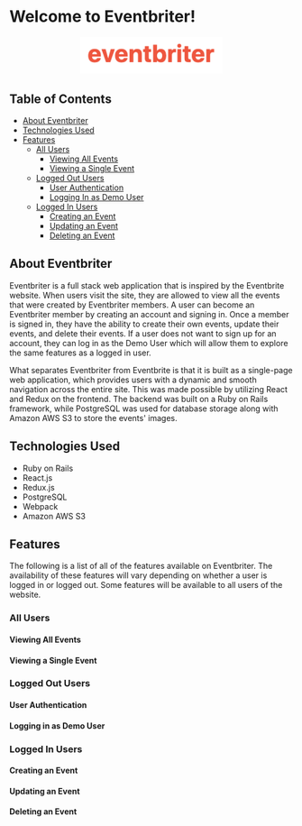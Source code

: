# Welcome to Eventbriter!
<p align="center">
    <a href="https://eventbriter-app.herokuapp.com/#/" target="_blank">
        <img width="50%" src="img/eventbriter-logo.png" alt="Eventbrite logo">
    </a>
</p>

## Table of Contents

  * [About Eventbriter](#about-eventbriter)
  * [Technologies Used](#technologies-used)
  * [Features](#features)
    * [All Users](#all-users)
        * [Viewing All Events](#viewing-all-events)
        * [Viewing a Single Event](#viewing-a-single-event)
    * [Logged Out Users](#logged-out-users)
        * [User Authentication](#user-authentication)
        * [Logging In as Demo User](#logging-in-as-demo-user)
    * [Logged In Users](#logged-in-users)
        * [Creating an Event](#creating-an-event)
        * [Updating an Event](#updating-an-event)
        * [Deleting an Event](#deleting-an-event)

## About Eventbriter

Eventbriter is a full stack web application that is inspired by the Eventbrite website. When users visit the site, they are allowed to view all the events that were created by Eventbriter members. A user can become an Eventbriter member by creating an account and signing in. Once a member is signed in, they have the ability to create their own events, update their events, and delete their events. If a user does not want to sign up for an account, they can log in as the Demo User which will allow them to explore the same features as a logged in user.

What separates Eventbriter from Eventbrite is that it is built as a single-page web application, which provides users with a dynamic and smooth navigation across the entire site. This was made possible by utilizing React and Redux on the frontend. The backend was built on a Ruby on Rails framework, while PostgreSQL was used for database storage along with Amazon AWS S3 to store the events' images.

## Technologies Used

* Ruby on Rails
* React.js
* Redux.js
* PostgreSQL
* Webpack
* Amazon AWS S3

## Features

The following is a list of all of the features available on Eventbriter. The availability of these features will vary depending on whether a user is logged in or logged out. Some features will be available to all users of the website.

### All Users

#### Viewing All Events

#### Viewing a Single Event

### Logged Out Users

#### User Authentication

#### Logging in as Demo User

### Logged In Users

#### Creating an Event

#### Updating an Event

#### Deleting an Event